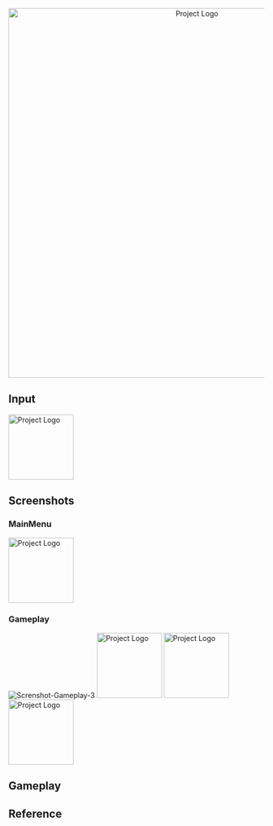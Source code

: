 <p align="center">
      <img src="https://i.ibb.co/ds6rBpp4/Game-Icon.png" alt="Project Logo" width="726">
</p>

## Input

<p align="left">
      <img src="https://i.ibb.co/qMJwxzL3/leftmousebutton-118397.png" alt="Project Logo" width="128">
</p>


## Screenshots

### MainMenu

<p align="left">
      <img src="https://i.ibb.co/hJ5cPMmg/Screnshot-Main-Menu.png" alt="Project Logo" width="128">
</p>

### Gameplay

<p align="left">
      <img src="https://i.ibb.co/gZpfXXtJ/Screnshot-Gameplay-3.png" alt="Screnshot-Gameplay-3" border="0">
      <img src="https://i.ibb.co/gL6wQSnw/Screnshot-Gameplay-1.png" alt="Project Logo" width="128">
      <img src="https://i.ibb.co/kg6j1w95/Screnshot-Gameplay-2.png" alt="Project Logo" width="128">
      <img src="https://ibb.co/DDghpv8z" alt="Project Logo" width="128">
</p>

## Gameplay
## Reference
